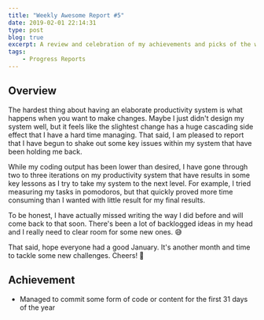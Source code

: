 ```yaml
---
title: "Weekly Awesome Report #5"
date: 2019-02-01 22:14:31
type: post
blog: true
excerpt: A review and celebration of my achievements and picks of the week for the week leading up to February 1st, 2019.
tags:
    - Progress Reports
---
```


## Overview

The hardest thing about having an elaborate productivity system is what happens when you want to make changes. Maybe I just didn't design my system well, but it feels like the slightest change has a huge cascading side effect that I have a hard time managing. That said, I am pleased to report that I have begun to shake out some key issues within my system that have been holding me back.

While my coding output has been lower than desired, I have gone through two to three iterations on my productivity system that have results in some key lessons as I try to take my system to the next level. For example, I tried measuring my tasks in pomodoros, but that quickly proved more time consuming than I wanted with little result for my final results.

To be honest, I have actually missed writing the way I did before and will come back to that soon. There's been a lot of backlogged ideas in my head and I really need to clear room for some new ones. 😅

That said, hope everyone had a good January. It's another month and time to tackle some new challenges. Cheers! 🥂

## Achievement

- Managed to commit some form of code or content for the first 31 days of the year
